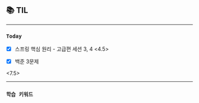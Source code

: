 ## 📚 TIL

---

### `Today`
- [X] 스프링 핵심 원리 - 고급편 세션 3, 4 <4.5>
- [X] 백준 3문제


<7.5>

---

### `학습 키워드`

